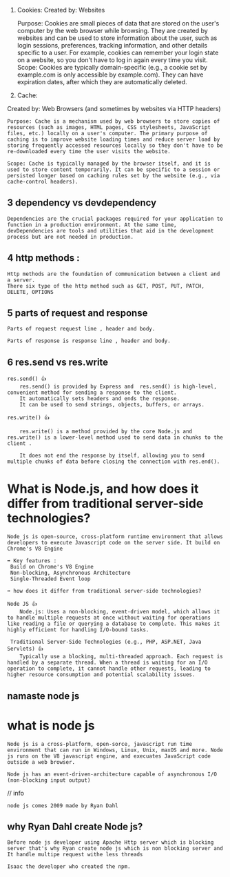 1. Cookies:
    Created by: Websites
    
    Purpose: Cookies are small pieces of data that are stored on the user's computer by the web browser while browsing. They are created by websites and can be used to store information about the user, such as login sessions, preferences, tracking information, and other details specific to a user. For example, cookies can remember your login state on a website, so you don't have to log in again every time you visit.
    Scope: Cookies are typically domain-specific (e.g., a cookie set by example.com is only accessible by example.com). They can have expiration dates, after which they are automatically deleted.

2. Cache:

Created by: Web Browsers (and sometimes by websites via HTTP headers)

    Purpose: Cache is a mechanism used by web browsers to store copies of resources (such as images, HTML pages, CSS stylesheets, JavaScript files, etc.) locally on a user's computer. The primary purpose of caching is to improve website loading times and reduce server load by storing frequently accessed resources locally so they don't have to be re-downloaded every time the user visits the website.
    
    Scope: Cache is typically managed by the browser itself, and it is used to store content temporarily. It can be specific to a session or persisted longer based on caching rules set by the website (e.g., via cache-control headers).


## 3 dependency vs devdependency

    Dependencies are the crucial packages required for your application to function in a production environment. At the same time, devDependencies are tools and utilities that aid in the development process but are not needed in production.

## 4 http methods :

    Http methods are the foundation of communication between a client and a server.
    There six type of the http method such as GET, POST, PUT, PATCH, DELETE, OPTIONS


## 5 parts of request and response

    Parts of request request line , header and body.

    Parts of response is response line , header and body.



## 6 res.send vs res.write

    res.send() 👍
        res.send() is provided by Express and  res.send() is high-level, convenient method for sending a response to the client. 
        It automatically sets headers and ends the response.
        It can be used to send strings, objects, buffers, or arrays.

    res.write() 👍

        res.write() is a method provided by the core Node.js and res.write() is a lower-level method used to send data in chunks to the client . 

        It does not end the response by itself, allowing you to send multiple chunks of data before closing the connection with res.end().

# What is Node.js, and how does it differ from traditional server-side technologies?


    Node js is open-source, cross-platform runtime environment that allows developers to execute Javascript code on the server side. It build on Chrome's V8 Engine

    ➡ Key features :
     Build on Chrome's V8 Engine
     Non-blocking, Asynchronous Architecture
     Single-Threaded Event loop

    ➡ how does it differ from traditional server-side technologies?

    Node JS 👍
        Node.js: Uses a non-blocking, event-driven model, which allows it to handle multiple requests at once without waiting for operations like reading a file or querying a database to complete. This makes it highly efficient for handling I/O-bound tasks.

     Traditional Server-Side Technologies (e.g., PHP, ASP.NET, Java Servlets) 👍
        Typically use a blocking, multi-threaded approach. Each request is handled by a separate thread. When a thread is waiting for an I/O operation to complete, it cannot handle other requests, leading to higher resource consumption and potential scalability issues.



 

## namaste node js

# what is node js

    Node js is a cross-platform, open-sorce, javascript run time environment that can run in Windows, Linux, Unix, maxOS and more. Node js runs on the V8 javascript engine, and execuates JavaScript code outside a web browser.

    Node js has an event-driven-architecture capable of asynchronous I/O (non-blocking input output)


// info
    
    node js comes 2009 made by Ryan Dahl

## why Ryan Dahl create Node js?

    Before node js developer using Apache Http server which is blocking server that's why Ryan create node js which is non blocking server and It handle multipe request withe less threads

    Isaac the developer who created the npm.